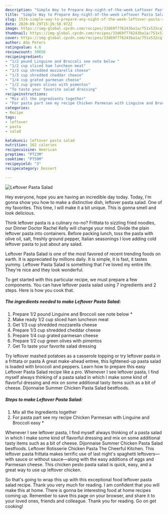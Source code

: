 ```yaml
---
description: "Simple Way to Prepare Any-night-of-the-week Leftover Pasta Salad"
title: "Simple Way to Prepare Any-night-of-the-week Leftover Pasta Salad"
slug: 1534-simple-way-to-prepare-any-night-of-the-week-leftover-pasta-salad
date: 2020-09-29T15:26:58.972Z
image: https://img-global.cpcdn.com/recipes/33d69f776243ba1a/751x532cq70/leftover-pasta-salad-recipe-main-photo.jpg
thumbnail: https://img-global.cpcdn.com/recipes/33d69f776243ba1a/751x532cq70/leftover-pasta-salad-recipe-main-photo.jpg
cover: https://img-global.cpcdn.com/recipes/33d69f776243ba1a/751x532cq70/leftover-pasta-salad-recipe-main-photo.jpg
author: Ada Peters
ratingvalue: 4.6
reviewcount: 39656
recipeingredient:
- "1/2 pound Linguine and Broccoli see note below "
- "1/2 cup sliced ham luncheon meat"
- "1/3 cup shredded mozzarella cheese"
- "1/3 cup shredded cheddar cheese"
- "1/4 cup grated parmesan cheese"
- "1/2 cup green olives with pimentos"
- "To taste your favorite salad dressing"
recipeinstructions:
- "Mix all the ingredients together"
- "For pasta part see my recipe Chicken Parmesan with Linguine and Broccoli easy *"
categories:
- Recipe
tags:
- leftover
- pasta
- salad

katakunci: leftover pasta salad 
nutrition: 162 calories
recipecuisine: American
preptime: "PT23M"
cooktime: "PT59M"
recipeyield: "3"
recipecategory: Dessert

---
```



![Leftover Pasta Salad](https://img-global.cpcdn.com/recipes/33d69f776243ba1a/751x532cq70/leftover-pasta-salad-recipe-main-photo.jpg)

Hey everyone, hope you are having an incredible day today. Today, I'm gonna show you how to make a distinctive dish, leftover pasta salad. One of my favorites. This time, I will make it a bit unique. This is gonna smell and look delicious.

Think leftover pasta is a culinary no-no? Frittata to sizzling fried noodles, our Dinner Doctor Rachel Kelly will change your mind. Divide the plain leftover pasta into containers. Before packing lunch, toss the pasta with olive oil, salt, freshly ground pepper, Italian seasonings I love adding cold leftover pasta to just about any salad.

Leftover Pasta Salad is one of the most favored of recent trending foods on earth. It is appreciated by millions daily. It is simple, it is fast, it tastes yummy. Leftover Pasta Salad is something that I've loved my entire life. They're nice and they look wonderful.


To get started with this particular recipe, we must prepare a few components. You can have leftover pasta salad using 7 ingredients and 2 steps. Here is how you cook that.

<!--inarticleads1-->

##### The ingredients needed to make Leftover Pasta Salad:

1. Prepare 1/2 pound Linguine and Broccoli see note below *
1. Make ready 1/2 cup sliced ham luncheon meat
1. Get 1/3 cup shredded mozzarella cheese
1. Prepare 1/3 cup shredded cheddar cheese
1. Prepare 1/4 cup grated parmesan cheese
1. Prepare 1/2 cup green olives with pimentos
1. Get To taste your favorite salad dressing


Try leftover mashed potatoes as a casserole topping or try leftover pasta in a frittata or pasta A great make-ahead entree, this lightened-up pasta salad is loaded with broccoli and peppers. Learn how to prepare this easy Leftover Pasta Salad recipe like a pro. Whenever I see leftover pasta, I find myself always thinking of a pasta salad in which I make some kind of flavorful dressing and mix on some additional tasty items such as a bit of cheese. Dijonnaise Summer Chicken Pasta Salad bestfoods. 

<!--inarticleads2-->

##### Steps to make Leftover Pasta Salad:

1. Mix all the ingredients together
1. For pasta part see my recipe Chicken Parmesan with Linguine and Broccoli easy *


Whenever I see leftover pasta, I find myself always thinking of a pasta salad in which I make some kind of flavorful dressing and mix on some additional tasty items such as a bit of cheese. Dijonnaise Summer Chicken Pasta Salad bestfoods. Leftover Rotisserie Chicken Pasta The Cheerful Kitchen. This leftover pasta frittata makes terrific use of last night&#39;s spaghetti leftovers—with sauce or without sauce—along with the easy additions of eggs and Parmesan cheese. This chicken pesto pasta salad is quick, easy, and a great way to use up leftover chicken. 

So that's going to wrap this up with this exceptional food leftover pasta salad recipe. Thank you very much for reading. I am confident that you will make this at home. There is gonna be interesting food at home recipes coming up. Remember to save this page on your browser, and share it to your loved ones, friends and colleague. Thank you for reading. Go on get cooking!
